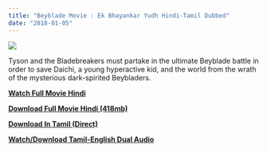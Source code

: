 ```yaml
---
title: "Beyblade Movie : Ek Bhayankar Yudh Hindi-Tamil Dubbed"
date: "2018-01-05"
---
```


[![](https://3.bp.blogspot.com/-2ZpGQhHeTCc/Wk7w5QWLA7I/AAAAAAAABDM/_H5d_XVukD0M9gB1HC3SDgaeK10hzIM8QCLcBGAs/s320/Beyblade-anime-9973254-1024-768.jpg)](https://3.bp.blogspot.com/-2ZpGQhHeTCc/Wk7w5QWLA7I/AAAAAAAABDM/_H5d_XVukD0M9gB1HC3SDgaeK10hzIM8QCLcBGAs/s1600/Beyblade-anime-9973254-1024-768.jpg)

Tyson and the Bladebreakers must partake in the ultimate Beyblade battle in order to save Daichi, a young hyperactive kid, and the world from the wrath of the mysterious dark-spirited Beybladers.

  

**[Watch Full Movie Hindi](http://ujv.al/vb8v)**

**[Download Full Movie Hindi (418mb)](http://ujv.al/mAuFNn)**

**[Download In Tamil (Direct)](http://ujv.al/oU8T)**

[**Watch/Download Tamil-English Dual Audio**](http://ujv.al/BB87EQg)
